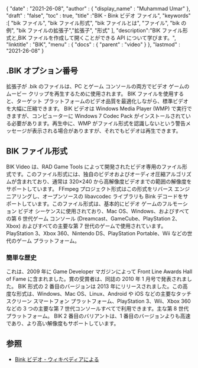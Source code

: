 {
  "date" : "2021-26-08",
  "author" : {
    "display_name" : "Muhammad Umar"
},
  "draft" : "false",
  "toc" : true,
  "title" :"BIK - Bink ビデオ ファイル",
  "keywords" :[ "bik ファイル", "bik ファイル形式", "bik ファイルとは", "ファイル", "bik の例", "bik ファイルの拡張子","拡張子", "形式" ],
  "description":"BIK ファイル形式と,BIK ファイルを作成して開くことができる API について学びます。",
  "linktitle" : "BIK",
  "menu" : {
    "docs" : {
      "parent" : "video"
}
},
  "lastmod" : "2021-26-08"
}

## .BIK オプション番号
拡張子が .bik のファイルは、PC とゲーム コンソールの両方でビデオ ゲームのムービー クリップを再生するために使用されます。 BIK ファイルを使用すると、ターゲット プラットフォームのビデオ品質を最適化しながら、標準ビデオを大幅に圧縮できます。 BIK ビデオは Windows Media Player (WMP) で実行できますが、コンピューターに Windows 7 Codec Pack がインストールされている必要があります。再生中に、WMP がファイル形式を認識しないという警告メッセージが表示される場合がありますが、それでもビデオは再生できます。

## BIK ファイル形式
BIK Video は、RAD Game Tools によって開発されたビデオ専用のファイル形式です。このファイル形式には、独自のビデオおよびオーディオ圧縮アルゴリズムが含まれており、通常は 320×240 から高解像度ビデオまでの範囲の解像度をサポートしています。 FFmpeg プロジェクト形式はこの形式をリバース エンジニアリングし、オープンソースの libavcodec ライブラリも Bink デコードをサポートしています。このファイル形式は、基本的にビデオ ゲームのフルモーション ビデオ シーケンスに使用されており、Mac OS、Windows、およびすべての第 6 世代ゲーム コンソール (Dreamcast、GameCube、PlayStation 2、Xbox) およびすべての主要な第 7 世代のゲームで使用されています。 PlayStation 3、Xbox 360、Nintendo DS、PlayStation Portable、Wii などの世代のゲーム プラットフォーム。

### 簡単な歴史
これは、2009 年に Game Developer マガジンによって Front Line Awards Hall of Fame に含まれました。賞の受賞者は、同誌の 2010 年 1 月号で発表されました。 BIK 形式の 2 番目のバージョンは 2013 年にリリースされました。この高度な形式は、Windows、Mac OS、Linux、Android や iOS などの主要なタッチスクリーン スマートフォン プラットフォーム、PlayStation 3、Wii、Xbox 360 などの 3 つの主要な第 7 世代コンソールすべてで利用できます。主な第 8 世代プラットフォーム。 BIK 2 番目のバリアントは、1 番目のバージョンよりも高速であり、より高い解像度もサポートしています。


## 参照 ##

- [Bink ビデオ - ウィキペディアによる](https://en.wikipedia.org/wiki/Bink_Video)

